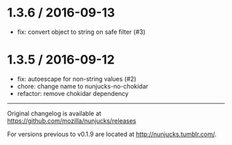
1.3.6 / 2016-09-13
==================

  * fix: convert object to string on safe filter (#3)

1.3.5 / 2016-09-12
==================

  * fix: autoescape for non-string values (#2)
  * chore: change name to nunjucks-no-chokidar
  * refactor: remove chokidar dependency

---

Original changelog is available at https://github.com/mozilla/nunjucks/releases

For versions previous to v0.1.9 are located at http://nunjucks.tumblr.com/.
